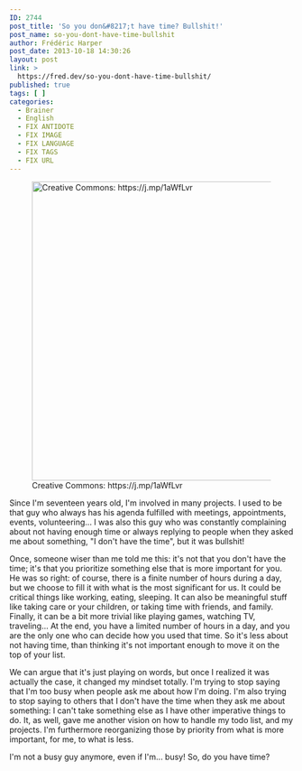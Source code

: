 ```yaml
---
ID: 2744
post_title: 'So you don&#8217;t have time? Bullshit!'
post_name: so-you-dont-have-time-bullshit
author: Frédéric Harper
post_date: 2013-10-18 14:30:26
layout: post
link: >
  https://fred.dev/so-you-dont-have-time-bullshit/
published: true
tags: [ ]
categories:
  - Brainer
  - English
  - FIX ANTIDOTE
  - FIX IMAGE
  - FIX LANGUAGE
  - FIX TAGS
  - FIX URL
---
```

<figure><img alt="Creative Commons: https://j.mp/1aWfLvr" src="http://fred.dev/wp-content/uploads/2013/10/time.jpg" width="600" height="530"/><figcaption> Creative Commons: https://j.mp/1aWfLvr</figcaption></figure><p>Since I'm seventeen years old, I'm involved in many projects. I used to be that guy who always has his agenda fulfilled with meetings, appointments, events, volunteering... I was also this guy who was constantly complaining about not having enough time or always replying to people when they asked me about something, "I don't have the time", but it was bullshit!</p><p>Once, someone wiser than me told me this: it's not that you don't have the time; it's that you prioritize something else that is more important for you. He was so right: of course, there is a finite number of hours during a day, but we choose to fill it with what is the most significant for us. It could be critical things like working, eating, sleeping. It can also be meaningful stuff like taking care or your children, or taking time with friends, and family. Finally, it can be a bit more trivial like playing games, watching TV, traveling... At the end, you have a limited number of hours in a day, and you are the only one who can decide how you used that time. So it's less about not having time, than thinking it's not important enough to move it on the top of your list.</p><p>We can argue that it's just playing on words, but once I realized it was actually the case, it changed my mindset totally. I'm trying to stop saying that I'm too busy when people ask me about how I'm doing. I'm also trying to stop saying to others that I don't have the time when they ask me about something: I can't take something else as I have other imperative things to do. It, as well, gave me another vision on how to handle my todo list, and my projects. I'm furthermore reorganizing those by priority from what is more important, for me, to what is less.</p><p>I'm not a busy guy anymore, even if I'm... busy! So, do you have time?</p> 